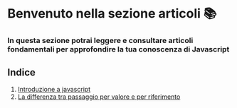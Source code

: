 # Benvenuto nella sezione articoli 📚

### In questa sezione potrai leggere e consultare articoli fondamentali per approfondire la tua conoscenza di Javascript

## **Indice**
1. [Introduzione a javascript](./1-introduzione-a-javascript.md)
2. [La differenza tra passaggio per valore e per riferimento](./2-passaggio-per-riferimento-e-per-valore.md)